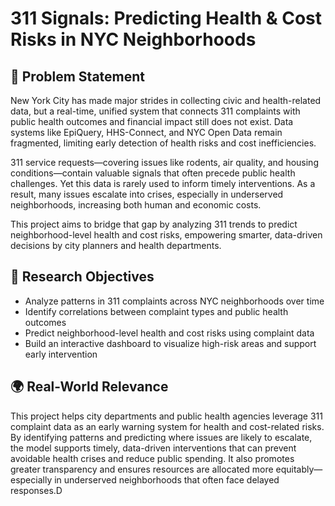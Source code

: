 # 311 Signals: Predicting Health & Cost Risks in NYC Neighborhoods

## 📍 Problem Statement
New York City has made major strides in collecting civic and health-related data, but a real-time, unified system that connects 311 complaints with public health outcomes and financial impact still does not exist. Data systems like EpiQuery, HHS-Connect, and NYC Open Data remain fragmented, limiting early detection of health risks and cost inefficiencies.

311 service requests—covering issues like rodents, air quality, and housing conditions—contain valuable signals that often precede public health challenges. Yet this data is rarely used to inform timely interventions. As a result, many issues escalate into crises, especially in underserved neighborhoods, increasing both human and economic costs.

This project aims to bridge that gap by analyzing 311 trends to predict neighborhood-level health and cost risks, empowering smarter, data-driven decisions by city planners and health departments.

## 🎯 Research Objectives
- Analyze patterns in 311 complaints across NYC neighborhoods over time
- Identify correlations between complaint types and public health outcomes
- Predict neighborhood-level health and cost risks using complaint data
- Build an interactive dashboard to visualize high-risk areas and support early intervention

## 🌍 Real-World Relevance
This project helps city departments and public health agencies leverage 311 complaint data as an early warning system for health and cost-related risks. By identifying patterns and predicting where issues are likely to escalate, the model supports timely, data-driven interventions that can prevent avoidable health crises and reduce public spending. It also promotes greater transparency and ensures resources are allocated more equitably—especially in underserved neighborhoods that often face delayed responses.D
